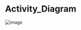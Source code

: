 # Activity_Diagram

![image](https://github.com/adityaputrawijaya/Activity_Diagram/assets/115687055/3096044f-fa70-4b6f-9635-44e3abb4f95a)
